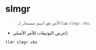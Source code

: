 # slmgr

> هذا الأمر هو اسم مستعار لـ `slmgr.vbs`.

- إعرض التوثيقات للأمر الأصلي:

`tldr slmgr.vbs`
